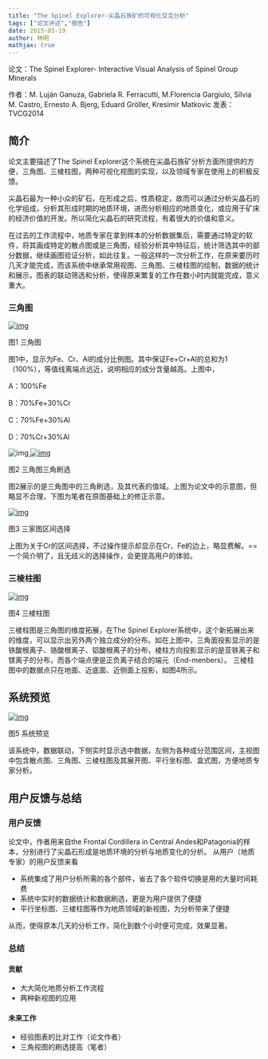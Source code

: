 ```yaml
---
title: "The Spinel Explorer-尖晶石族矿的可视化交互分析"
tags: ["论文评述","报告"]
date: 2015-05-19
author: 林明
mathjax: true
---
```


论文：The Spinel Explorer- Interactive Visual Analysis of Spinel Group Minerals

作者：M. Luján Ganuza, Gabriela R. Ferracutti, M.Florencia Gargiulo, Silvia M. Castro, Ernesto A. Bjerg, Eduard Gröller, Kresimir Matkovic
发表：TVCG2014

## 简介

论文主要描述了The Spinel Explorer这个系统在尖晶石族矿分析方面所提供的方便，三角图、三棱柱图，两种可视化视图的实现，以及领域专家在使用上的积极反馈。

尖晶石最为一种小众的矿石，在形成之后，性质稳定，故而可以通过分析尖晶石的化学组成，分析其形成时期的地质环境，进而分析相应的地质变化，或应用于矿床的经济价值的开发。所以简化尖晶石的研究流程，有着很大的价值和意义。

在过去的工作流程中，地质专家在拿到样本的分析数据集后，需要通过特定的软件，将其画成特定的散点图或是三角图，经验分析其中特征后，统计筛选其中的部分数据，继续画图验证分析，如此往复。一般这样的一次分析工作，在原来要历时几天才能完成，而该系统中继承常用视图、三角图、三棱柱图的绘制，数据的统计和展示，图表的联动筛选和分析，使得原来繁复的工作在数小时内就能完成，意义重大。

### 三角图

[![img](http://www.cad.zju.edu.cn/home/vagblog/wp-content/uploads/2015/05/%E4%B8%89%E8%A7%92%E5%9B%BE.png)](http://www.cad.zju.edu.cn/home/vagblog/wp-content/uploads/2015/05/三角图.png)

图1 三角图

图1中，显示为Fe、Cr、Al的成分比例图。其中保证Fe+Cr+Al的总和为1（100%），等值线离端点远近，说明相应的成分含量越高。上图中，

A：100%Fe

B：70%Fe+30%Cr

C：70%Fe+30%Al

D：70%Cr+30%Al

![img](http://www.cad.zju.edu.cn/home/vagblog/wp-content/uploads/2015/05/%E4%B8%89%E8%A7%92%E5%88%B7%E9%80%891.png)[
![img](http://www.cad.zju.edu.cn/home/vagblog/wp-content/uploads/2015/05/%E4%B8%89%E8%A7%92%E5%88%B7%E9%80%89%E6%9B%B4%E6%AD%A3.png)](http://www.cad.zju.edu.cn/home/vagblog/wp-content/uploads/2015/05/三角刷选更正.png)

图2 三角图三角刷选

图2展示的是三角图中的三角刷选，及其代表的值域。上图为论文中的示意图，但略显不合理，下图为笔者在原图基础上的修正示意。

[![img](http://www.cad.zju.edu.cn/home/vagblog/wp-content/uploads/2015/05/%E4%B8%89%E8%A7%92%E5%9B%BE%E5%8C%BA%E5%9F%9F%E9%80%89%E6%8B%A9.png)](http://www.cad.zju.edu.cn/home/vagblog/wp-content/uploads/2015/05/三角图区域选择.png)

图3 三家图区间选择

上图为关于Cr的区间选择，不过操作提示却显示在Cr、Fe的边上，略显费解。==一个简介明了，且无歧义的选择操作，会更提高用户的体验。

### 三棱柱图

[![img](http://www.cad.zju.edu.cn/home/vagblog/wp-content/uploads/2015/05/%E4%B8%89%E6%A3%B1%E6%9F%B1%E5%9B%BE.png)](http://www.cad.zju.edu.cn/home/vagblog/wp-content/uploads/2015/05/三棱柱图.png)

图4 三棱柱图

三棱柱图是三角图的维度拓展，在The Spinel Explorer系统中，这个新拓展出来的维度，可以显示出另外两个独立成分的分布。如在上图中，三角面投影显示的是铁酸根离子、铬酸根离子、铝酸根离子的分布，棱柱方向投影显示的是亚铁离子和镁离子的分布，而各个端点便是正负离子结合的端元（End-menbers）。
三棱柱图中的数据点只在地面、近底面、近侧面上投影，如图4所示。

## 系统预览

[![img](http://www.cad.zju.edu.cn/home/vagblog/wp-content/uploads/2015/05/%E7%B3%BB%E7%BB%9F%E9%A2%84%E8%A7%88.png)](http://www.cad.zju.edu.cn/home/vagblog/wp-content/uploads/2015/05/系统预览.png)

图5 系统预览

该系统中，数据联动，下侧实时显示选中数据，左侧为各种成分范围区间，主视图中包含散点图、三角图、三棱柱图及其展开图、平行坐标图、盒式图，方便地质专家分析。

## 用户反馈与总结

### 用户反馈

论文中，作者用来自the Frontal Cordillera in Central Andes和Patagonia的样本，分别进行了尖晶石形成是地质环境的分析与地质变化的分析。
从用户（地质专家）的用户反馈来看

- 系统集成了用户分析所需的各个部件，省去了各个软件切换是用的大量时间耗费
- 系统中实时的数据统计和数据刷选，更是为用户提供了便捷
- 平行坐标图、三棱柱图等作为地质领域的新视图，为分析带来了便捷

从而，使得原本几天的分析工作，简化到数个小时便可完成，效果显著。

### 总结

#### 贡献

- 大大简化地质分析工作流程
- 两种新视图的应用

#### 未来工作

- 经验图表的比对工作（论文作者）
- 三角视图的刷选提高（笔者）